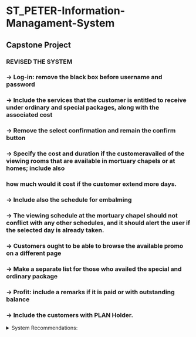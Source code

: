 # ST_PETER-Information-Managament-System
## Capstone Project
### REVISED THE SYSTEM



 
  ### -> Log-in: remove the black box before username and password
  ### -> Include the services that the customer is entitled to receive under ordinary and special packages, along with the associated cost
  ### -> Remove the select confirmation and remain the confirm button
  ### -> Specify the cost and duration if the customeravailed of the viewing rooms that are available in mortuary chapels or at homes; include also
  ###     how much would it cost if the customer extend more days.
  ### -> Include also the schedule for embalming
  ### -> The viewing schedule at the mortuary chapel should not conflict with any other schedules, and it should alert the user if the selected day is already taken.
  ### -> Customers ought to be able to browse the available promo on a different page
  ### -> Make a separate list for those who availed the special and ordinary package
  ### -> Profit: include a remarks if it is paid or with outstanding balance
  ### -> Include the customers with PLAN Holder.
  <details>
    <summary>System Recommendations:</summary>

-> Use of color shal follow the rules on user interface design.
-> Schedule should be automatically saved to calendar.
    
  </details>
